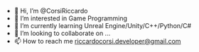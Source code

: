 - 👋 Hi, I’m @CorsiRiccardo
- 👀 I’m interested in Game Programming
- 🌱 I’m currently learning Unreal Engine/Unity/C++/Python/C#
- 💞️ I’m looking to collaborate on ...
- 📫 How to reach me riccardocorsi.developer@gmail.com

<!---
CorsiRiccardo/CorsiRiccardo is a ✨ special ✨ repository because its `README.md` (this file) appears on your GitHub profile.
You can click the Preview link to take a look at your changes.
--->
